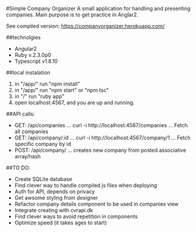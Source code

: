 #Simple Company Organizer
A small application for handling and presenting companies.
Main purpose is to get practice in Anglar2.

See compiled version: https://companyorganizer.herokuapp.com/

##technolgies
* Angular2
* Ruby v.2.3.0p0
* Typescript v1.8.10

##local instalation
1. in "/app/" run "npm install"
2. in "/app/" run "npm start" or "npm tsc"
3. in "/" run "ruby app"
4. open localhost:4567, and you are up and running. 

##API calls:
* GET: /api/companies
... curl -i http://localhost:4567/companies
... Fetch all companies
* GET: /api/company/:id
... curl -i http://localhost:4567/company/1
... Fetch specific company by id
* POST: /api/company/
... creates new company from posted associative array/hash

##TO DO: 
* Create SQLite database
* Find clever way to handle compiled js files when deploying
* Auth for API, depends on privacy
* Get awsome styling from designer
* Refactor company details component to be used in companies view
* Integrate creating with cvrapi.dk
* Find clever ways to avoid repetition in components
* Optimize speed (it takes ages to start)
